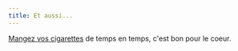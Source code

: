 ```yaml
---
title: Et aussi...
---
```


[Mangez vos
cigarettes](http://video.google.com/videoplay?docid=-3062273174445449081) de
temps en temps, c'est bon pour le coeur.

